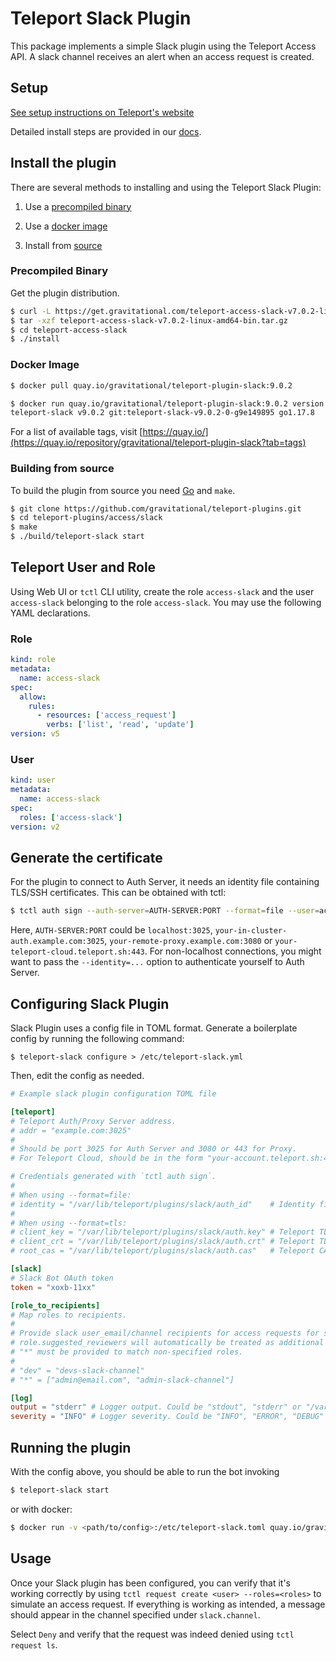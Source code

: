# Teleport Slack Plugin

This package implements a simple Slack plugin using the Teleport Access API. A slack channel receives an alert when an access request is created.

## Setup

[See setup instructions on Teleport's website](https://goteleport.com/teleport/docs/enterprise/workflow/ssh_approval_slack/)

Detailed install steps are provided in our [docs](https://goteleport.com/docs/enterprise/workflow/ssh-approval-slack/).

## Install the plugin

There are several methods to installing and using the Teleport Slack Plugin:

1. Use a [precompiled binary](#precompiled-binary)

2. Use a [docker image](#docker-image)

3. Install from [source](#building-from-source)

### Precompiled Binary

Get the plugin distribution.

```bash
$ curl -L https://get.gravitational.com/teleport-access-slack-v7.0.2-linux-amd64-bin.tar.gz
$ tar -xzf teleport-access-slack-v7.0.2-linux-amd64-bin.tar.gz
$ cd teleport-access-slack
$ ./install
```

### Docker Image
```bash
$ docker pull quay.io/gravitational/teleport-plugin-slack:9.0.2
```

```bash
$ docker run quay.io/gravitational/teleport-plugin-slack:9.0.2 version
teleport-slack v9.0.2 git:teleport-slack-v9.0.2-0-g9e149895 go1.17.8
```

For a list of available tags, visit [https://quay.io/](https://quay.io/repository/gravitational/teleport-plugin-slack?tab=tags)

### Building from source

To build the plugin from source you need [Go](https://go.dev/) and `make`.

```bash
$ git clone https://github.com/gravitational/teleport-plugins.git
$ cd teleport-plugins/access/slack
$ make
$ ./build/teleport-slack start
```



## Teleport User and Role

Using Web UI or `tctl` CLI utility, create the role `access-slack` and the user `access-slack` belonging to the role `access-slack`. You may use the following YAML declarations.

### Role

```yaml
kind: role
metadata:
  name: access-slack
spec:
  allow:
    rules:
      - resources: ['access_request']
        verbs: ['list', 'read', 'update']
version: v5
```

### User

```yaml
kind: user
metadata:
  name: access-slack
spec:
  roles: ['access-slack']
version: v2
```

## Generate the certificate

For the plugin to connect to Auth Server, it needs an identity file containing TLS/SSH certificates. This can be obtained with tctl:

```bash
$ tctl auth sign --auth-server=AUTH-SERVER:PORT --format=file --user=access-slack --out=/var/lib/teleport/plugins/slack/auth_id --ttl=8760h
```

Here, `AUTH-SERVER:PORT` could be `localhost:3025`, `your-in-cluster-auth.example.com:3025`, `your-remote-proxy.example.com:3080` or `your-teleport-cloud.teleport.sh:443`. For non-localhost connections, you might want to pass the `--identity=...` option to authenticate yourself to Auth Server.

## Configuring Slack Plugin

Slack Plugin uses a config file in TOML format. Generate a boilerplate config
by running the following command:

```
$ teleport-slack configure > /etc/teleport-slack.yml
```

Then, edit the config as needed.

```TOML
# Example slack plugin configuration TOML file

[teleport]
# Teleport Auth/Proxy Server address.
# addr = "example.com:3025"
#
# Should be port 3025 for Auth Server and 3080 or 443 for Proxy.
# For Teleport Cloud, should be in the form "your-account.teleport.sh:443".

# Credentials generated with `tctl auth sign`.
#
# When using --format=file:
# identity = "/var/lib/teleport/plugins/slack/auth_id"    # Identity file
#
# When using --format=tls:
# client_key = "/var/lib/teleport/plugins/slack/auth.key" # Teleport TLS secret key
# client_crt = "/var/lib/teleport/plugins/slack/auth.crt" # Teleport TLS certificate
# root_cas = "/var/lib/teleport/plugins/slack/auth.cas"   # Teleport CA certs

[slack]
# Slack Bot OAuth token
token = "xoxb-11xx"

[role_to_recipients]
# Map roles to recipients.
#
# Provide slack user_email/channel recipients for access requests for specific roles. 
# role.suggested_reviewers will automatically be treated as additional email recipients.
# "*" must be provided to match non-specified roles.
#
# "dev" = "devs-slack-channel"
# "*" = ["admin@email.com", "admin-slack-channel"]

[log]
output = "stderr" # Logger output. Could be "stdout", "stderr" or "/var/lib/teleport/slack.log"
severity = "INFO" # Logger severity. Could be "INFO", "ERROR", "DEBUG" or "WARN".
```

## Running the plugin

With the config above, you should be able to run the bot invoking

```bash
$ teleport-slack start
```

or with docker:

```bash
$ docker run -v <path/to/config>:/etc/teleport-slack.toml quay.io/gravitational/teleport-plugin-slack:9.0.2 start
```

## Usage

Once your Slack plugin has been configured, you can verify that it's working
correctly by using `tctl request create <user> --roles=<roles>` to simulate an
access request. If everything is working as intended, a message should appear
in the channel specified under `slack.channel`.

Select `Deny` and verify that the request was indeed denied using
`tctl request ls`.